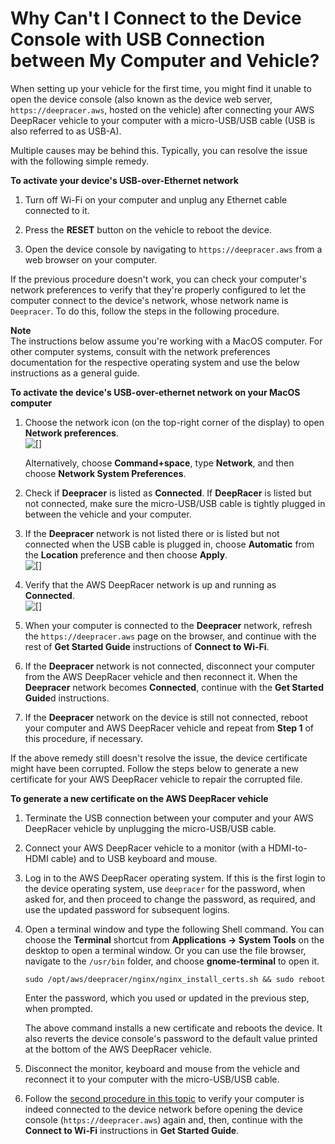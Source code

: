 # Why Can't I Connect to the Device Console with USB Connection between My Computer and Vehicle?<a name="deepracer-troubleshooting-connect-to-deepracer.aws"></a>

When setting up your vehicle for the first time, you might find it unable to open the device console \(also known as the device web server, `https://deepracer.aws`, hosted on the vehicle\) after connecting your AWS DeepRacer vehicle to your computer with a micro\-USB/USB cable \(USB is also referred to as USB\-A\)\. 

Multiple causes may be behind this\. Typically, you can resolve the issue with the following simple remedy\.<a name="deepracer-activate-device-network-simple-remedy"></a>

**To activate your device's USB\-over\-Ethernet network**

1. Turn off Wi\-Fi on your computer and unplug any Ethernet cable connected to it\.

1. Press the **RESET** button on the vehicle to reboot the device\.

1. Open the device console by navigating to `https://deepracer.aws` from a web browser on your computer\.

If the previous procedure doesn't work, you can check  your computer's network preferences to verify that they're properly configured to let the computer connect to the device's network, whose network name is `Deepracer`\. To do this, follow the steps in the following procedure\.

**Note**  
The instructions below assume you're working with a MacOS computer\. For other computer systems, consult with the network preferences documentation for the respective operating system and use the below instructions as a general guide\.<a name="deepracer-activate-device-usb-over-ethernet-network-on-computer"></a>

**To activate the device's USB\-over\-ethernet network on your MacOS computer**

1. Choose the network icon \(on the top\-right corner of the display\) to open **Network preferences**\.  
![\[\]](http://docs.aws.amazon.com/deepracer/latest/developerguide/images/deepracer-troubleshooting-macos-network-dropdown-list.png)

   Alternatively, choose **Command\+space**, type **Network**, and then choose **Network System Preferences**\.

1. Check if **Deepracer** is listed as **Connected**\. If **DeepRacer** is listed but not connected, make sure the micro\-USB/USB cable is tightly plugged in between the vehicle and your computer\. 

1. If the **Deepracer** network is not listed there or is listed but not connected when the USB cable is plugged in, choose **Automatic** from the **Location** preference and then choose **Apply**\.  
![\[\]](http://docs.aws.amazon.com/deepracer/latest/developerguide/images/deepracer-troubleshooting-macos-network-automatic-location.png)

1. Verify that the AWS DeepRacer network is up and running as **Connected**\.  
![\[\]](http://docs.aws.amazon.com/deepracer/latest/developerguide/images/deepracer-troubleshooting-macos-usb-over-ethernet-network-connected.png)

1. When your computer is connected to the **Deepracer** network, refresh the `https://deepracer.aws` page on the browser, and continue with the rest of **Get Started Guide** instructions of **Connect to Wi\-Fi**\.

1. If the **Deepracer** network is not connected, disconnect your computer from the AWS DeepRacer vehicle and then reconnect it\. When the **Deepracer** network becomes **Connected**, continue with the **Get Started Guide**d instructions\.

1. If the **Deepracer** network on the device is still not connected, reboot your computer and AWS DeepRacer vehicle and repeat from **Step 1** of this procedure, if necessary\.

If the above remedy still doesn't resolve the issue, the device certificate might have been corrupted\. Follow the steps below to generate a new certificate for your AWS DeepRacer vehicle to repair the corrupted file\. 

**To generate a new certificate on the AWS DeepRacer vehicle**

1. Terminate the USB connection between your computer and your AWS DeepRacer vehicle by unplugging the micro\-USB/USB cable\.

1. Connect your AWS DeepRacer vehicle to a monitor \(with a HDMI\-to\-HDMI cable\) and to USB keyboard and mouse\.

1. Log in to the AWS DeepRacer operating system\. If this is the first login to the device operating system, use `deepracer` for the password, when asked for, and then proceed to change the password, as required, and use the updated password for subsequent logins\.

1. Open a terminal window and type the following Shell command\. You can choose the **Terminal** shortcut from **Applications \-> System Tools** on the desktop to open a terminal window\. Or you can use the file browser, navigate to the `/usr/bin` folder, and choose **gnome\-terminal** to open it\.

   ```
   sudo /opt/aws/deepracer/nginx/nginx_install_certs.sh && sudo reboot
   ```

   Enter the password, which you used or updated in the previous step, when prompted\.

   The above command installs a new certificate and reboots the device\. It also reverts the device console's password to the default value printed at the bottom of the AWS DeepRacer vehicle\.

1. Disconnect the monitor, keyboard and mouse from the vehicle and reconnect it to your computer with the micro\-USB/USB cable\.

1. Follow the [ second procedure in this topic](#deepracer-activate-device-usb-over-ethernet-network-on-computer) to verify your computer is indeed connected to the device network before opening the device console \(`https://deepracer.aws`\) again and, then, continue with the **Connect to Wi\-Fi** instructions in **Get Started Guide**\.